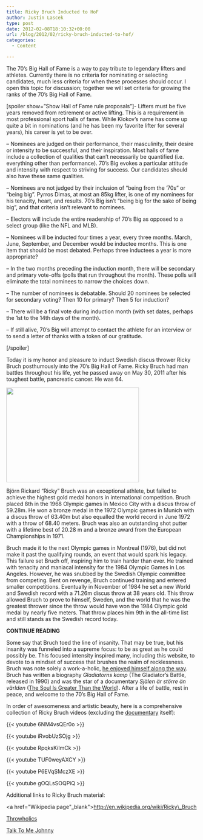 ```yaml
---
title: Ricky Bruch Inducted to HoF
author: Justin Lascek
type: post
date: 2012-02-08T18:10:32+00:00
url: /blog/2012/02/ricky-bruch-inducted-to-hof/
categories:
  - Content

---
```

The 70&#8217;s Big Hall of Fame is a way to pay tribute to legendary lifters and athletes. Currently there is no criteria for nominating or selecting candidates, much less criteria for when these processes should occur. I open this topic for discussion; together we will set criteria for growing the ranks of the 70&#8217;s Big Hall of Fame.
  

  
[spoiler show=&#8221;Show Hall of Fame rule proposals&#8221;]- Lifters must be five years removed from retirement or active lifting. This is a requirement in most professional sport halls of fame. While Klokov&#8217;s name has come up quite a bit in nominations (and he has been my favorite lifter for several years), his career is yet to be over.
  
&#8211; Nominees are judged on their performance, their masculinity, their desire or intensity to be successful, and their inspiration. Most halls of fame include a collection of qualities that can&#8217;t necessarily be quantified (i.e. everything other than performance). 70&#8217;s Big evokes a particular attitude and intensity with respect to striving for success. Our candidates should also have these same qualities.
  
&#8211; Nominees are not judged by their inclusion of &#8220;being from the &#8217;70s&#8221; or &#8220;being big&#8221;. Pyrros Dimas, at most an 85kg lifter, is one of my nominees for his tenacity, heart, and results. 70&#8217;s Big isn&#8217;t &#8220;being big for the sake of being big&#8221;, and that criteria isn&#8217;t relevant to nominees.
  
&#8211; Electors will include the entire readership of 70&#8217;s Big as opposed to a select group (like the NFL and MLB).
  
&#8211; Nominees will be inducted four times a year, every three months. March, June, September, and December would be inductee months. This is one item that should be most debated. Perhaps three inductees a year is more appropriate?
  
&#8211; In the two months preceding the induction month, there will be secondary and primary vote-offs (polls that run throughout the month). These polls will eliminate the total nominees to narrow the choices down.
  
&#8211; The number of nominees is debatable. Should 20 nominees be selected for secondary voting? Then 10 for primary? Then 5 for induction?
  
&#8211; There will be a final vote during induction month (with set dates, perhaps the 1st to the 14th days of the month).
  
&#8211; If still alive, 70&#8217;s Big will attempt to contact the athlete for an interview or to send a letter of thanks with a token of our gratitude.
  
[/spoiler]
  

  
Today it is my honor and pleasure to induct Swedish discus thrower Ricky Bruch posthumously into the 70&#8217;s Big Hall of Fame. Ricky Bruch had man battles throughout his life, yet he passed away on May 30, 2011 after his toughest battle, pancreatic cancer. He was 64.
  

  
[<img data-attachment-id="6290" data-permalink="/blog/2012/02/ricky-bruch-inducted-to-hof/ricky-bruch-2/" data-orig-file="/2012/02/Ricky-Bruch.jpg" data-orig-size="350,249" data-comments-opened="1" data-image-meta="{&quot;aperture&quot;:&quot;0&quot;,&quot;credit&quot;:&quot;&quot;,&quot;camera&quot;:&quot;&quot;,&quot;caption&quot;:&quot;&quot;,&quot;created_timestamp&quot;:&quot;0&quot;,&quot;copyright&quot;:&quot;&quot;,&quot;focal_length&quot;:&quot;0&quot;,&quot;iso&quot;:&quot;0&quot;,&quot;shutter_speed&quot;:&quot;0&quot;,&quot;title&quot;:&quot;&quot;}" data-image-title="Ricky Bruch" data-image-description="" data-medium-file="/2012/02/Ricky-Bruch.jpg" data-large-file="/2012/02/Ricky-Bruch.jpg" src="/2012/02/Ricky-Bruch.jpg" alt="" title="Ricky Bruch" width="350" height="249" class="aligncenter size-full wp-image-6290" />][1]
  

  
Björn Rickard &#8220;Ricky&#8221; Bruch was an exceptional athlete, but failed to achieve the highest gold medal honors in international competition. Bruch placed 8th in the 1968 Olympic games in Mexico City with a discus throw of 59.28m. He won a bronze medal in the 1972 Olympic games in Munich with a discus throw of 63.40m but also equalled the world record in June 1972 with a throw of 68.40 meters. Bruch was also an outstanding shot putter with a lifetime best of 20.28 m and a bronze award from the European Championships in 1971.
  

  
Bruch made it to the next Olympic games in Montreal (1976), but did not make it past the qualifying rounds, an event that would spark his legacy. This failure set Bruch off, inspiring him to train harder than ever. He trained with tenacity and maniacal intensity for the 1984 Olympic Games in Los Angeles. However, he was snubbed by the Swedish Olympic committee from competing. Bent on revenge, Bruch continued training and entered smaller competitions. Eventually in November of 1984 he set a new World and Swedish record with a 71.26m discus throw at 38 years old. This throw allowed Bruch to prove to himself, Sweden, and the world that he was the greatest thrower since the throw would have won the 1984 Olympic gold medal by nearly five meters. That throw places him 9th in the all-time list and still stands as the Swedish record today. 

**CONTINUE READING <!--more-->**


  

  
Some say that Bruch toed the line of insanity. That may be true, but his insanity was funneled into a supreme focus: to be as great as he could possibly be. This focused intensity inspired many, including this website, to devote to a mindset of success that brushes the realm of recklessness. Bruch was note solely a work-a-holic, <a href="/blog/2011/06/youre-welcome/" target="_blank">he enjoyed himself along the way</a>. Bruch has written a biography _Gladiatorns kamp_ (The Gladiator&#8217;s Battle, released in 1990) and was the star of a documentary _Själen är större än världen_ (<a href="http://www.johnpowellassociates.com/Ricky-Bruch.htm" target="_blank">The Soul Is Greater Than the World</a>). After a life of battle, rest in peace, and welcome to the 70&#8217;s Big Hall of Fame.
  

  
In order of awesomeness and artistic beauty, here is a comprehensive collection of Ricky Bruch videos (excluding the <a href="http://www.youtube.com/watch?v=iIof5DcMpxc" target="_blank">documentary</a> itself):
  

  
{{< youtube 6NM4vsQEr0o >}}
  

  
{{< youtube iRvobUzSOjg >}}
  

  
{{< youtube RpqksKiImCk >}}
  

  
{{< youtube TUF0weyAXCY >}}
  

  
{{< youtube P6EVqSMczXE >}}
  

  
{{< youtube gOQLsSOQPiQ >}}
  

  
Additional links to Ricky Bruch material:
  
<a href="Wikipedia page"\_blank">http://en.wikipedia.org/wiki/Ricky\_Bruch</a>
  
<a href="http://www.throwholics.com/2011/05/may-peace-be-with-you-ricky-bruch/" target="_blank">Throwholics</a>
  
<a href="http://talktomejohnnie.com/aggressive/ricky-bruch" target="_blank">Talk To Me Johnny</a>

 [1]: /2012/02/Ricky-Bruch.jpg

